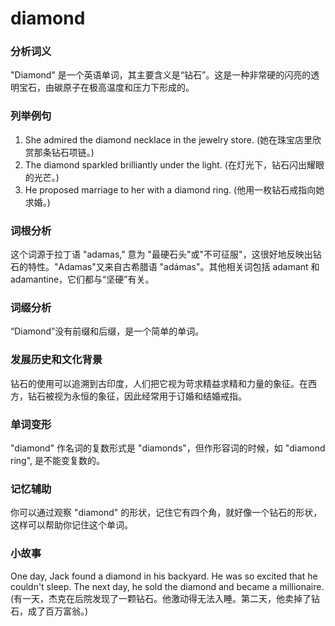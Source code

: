 # diamond

### 分析词义

  

"Diamond" 是一个英语单词，其主要含义是“钻石”。这是一种非常硬的闪亮的透明宝石，由碳原子在极高温度和压力下形成的。

  

### 列举例句

  

1.  She admired the diamond necklace in the jewelry store. (她在珠宝店里欣赏那条钻石项链。)
2.  The diamond sparkled brilliantly under the light. (在灯光下，钻石闪出耀眼的光芒。)
3.  He proposed marriage to her with a diamond ring. (他用一枚钻石戒指向她求婚。)

  

### 词根分析

  

这个词源于拉丁语 "adamas," 意为 "最硬石头"或"不可征服"，这很好地反映出钻石的特性。"Adamas"又来自古希腊语 "adámas"。其他相关词包括 adamant 和 adamantine，它们都与“坚硬”有关。

  

### 词缀分析

  

“Diamond”没有前缀和后缀，是一个简单的单词。

  

### 发展历史和文化背景

  

钻石的使用可以追溯到古印度，人们把它视为苛求精益求精和力量的象征。在西方，钻石被视为永恒的象征，因此经常用于订婚和结婚戒指。

  

### 单词变形

  

"diamond" 作名词的复数形式是 "diamonds"，但作形容词的时候，如 "diamond ring", 是不能变复数的。

  

### 记忆辅助

  

你可以通过观察 "diamond" 的形状，记住它有四个角，就好像一个钻石的形状，这样可以帮助你记住这个单词。

  

### 小故事

  

One day, Jack found a diamond in his backyard. He was so excited that he couldn't sleep. The next day, he sold the diamond and became a millionaire. (有一天，杰克在后院发现了一颗钻石。他激动得无法入睡。第二天，他卖掉了钻石，成了百万富翁。)
